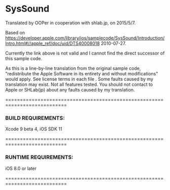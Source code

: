 # SysSound

Translated by OOPer in cooperation with shlab.jp, on 2015/5/7.

Based on
https://developer.apple.com/library/ios/samplecode/SysSound/Introduction/Intro.html#//apple_ref/doc/uid/DTS40008018
2010-07-27.

Currently the link above is not valid and I cannot find the direct successor of this sample code.

As this is a line-by-line translation from the original sample code, "redistribute the Apple Software in its entirety and without modifications" would apply. See license terms in each file .
Some faults caused by my translation may exist. Not all features tested.
You should not contact to Apple or SHLab(jp) about any faults caused by my translation.

===========================================================================
### BUILD REQUIREMENTS:

Xcode 9 beta 4, iOS SDK 11

===========================================================================
### RUNTIME REQUIREMENTS:

iOS 8.0 or later

===========================================================================
